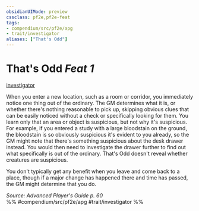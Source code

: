 ```yaml
---
obsidianUIMode: preview
cssclass: pf2e,pf2e-feat
tags:
- compendium/src/pf2e/apg
- trait/investigator
aliases: ["That's Odd"]
---
```

# That's Odd  *Feat 1*  
[investigator](../../rules/traits/investigator-apg.md)  


When you enter a new location, such as a room or corridor, you immediately notice one thing out of the ordinary. The GM determines what it is, or whether there's nothing reasonable to pick up, skipping obvious clues that can be easily noticed without a check or specifically looking for them. You learn only that an area or object is suspicious, but not why it's suspicious. For example, if you entered a study with a large bloodstain on the ground, the bloodstain is so obviously suspicious it's evident to you already, so the GM might note that there's something suspicious about the desk drawer instead. You would then need to investigate the drawer further to find out what specifically is out of the ordinary. That's Odd doesn't reveal whether creatures are suspicious.

You don't typically get any benefit when you leave and come back to a place, though if a major change has happened there and time has passed, the GM might determine that you do.

*Source: Advanced Player's Guide p. 60*  
%% #compendium/src/pf2e/apg #trait/investigator %%